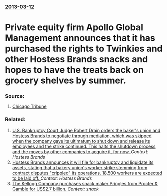 ### [2013-03-12](/news/2013/03/12/index.md)

# Private equity firm Apollo Global Management announces that it has purchased the rights to Twinkies and other Hostess Brands snacks and hopes to have the treats back on grocery shelves by summer. 




### Source:

1. [Chicago Tribune](http://www.chicagotribune.com/business/breaking/chi-new-hostess-owner-eyes-twinkies-summer-return-20130312,0,704303.story)

### Related:

1. [U.S. Bankruptcy Court Judge Robert Drain orders the baker's union and Hostess Brands to negotiate through mediation, which was skipped when the company gave its ultimatum to shut down and release its employees and the strike continued. This halts the shutdown process and the moves by other companies to acquire it, for now. ](/news/2012/11/19/u-s-bankruptcy-court-judge-robert-drain-orders-the-baker-s-union-and-hostess-brands-to-negotiate-through-mediation-which-was-skipped-when.md) _Context: Hostess Brands_
2. [Hostess Brands announces it will file for bankruptcy and liquidate its assets, stating that a bakery union's worker strike stemming from contract disputes "crippled" its operations.  18,500 workers are expected to be laid off.  ](/news/2012/11/16/hostess-brands-announces-it-will-file-for-bankruptcy-and-liquidate-its-assets-stating-that-a-bakery-union-s-worker-strike-stemming-from-con.md) _Context: Hostess Brands_
3. [The Kellogg Company purchases snack maker Pringles from Procter & Gamble for US$2.7 billion. ](/news/2012/02/15/the-kellogg-company-purchases-snack-maker-pringles-from-procter-gamble-for-us-2-7-billion.md) _Context: snack_
